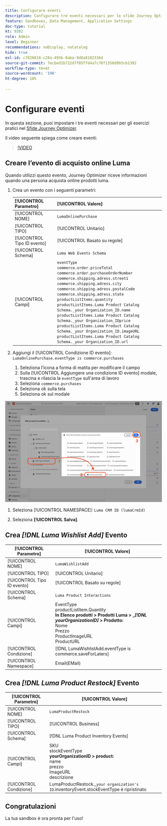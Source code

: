 ```yaml
---
title: Configurare eventi
description: Configurare tre eventi necessari per le sfide Journey Optimizer pratiche
feature: Sandboxes, Data Management, Application Settings
doc-type: tutorial
kt: 9382
role: Admin
level: Beginner
recommendations: noDisplay, noCatalog
hide: true
exl-id: c7826818-c28a-493b-8aba-9d8a8102336d
source-git-commit: 7ecbed1b722d7f05ffd4a7c7071358d993cb1392
workflow-type: tm+mt
source-wordcount: '190'
ht-degree: 10%

---
```


# Configurare eventi

In questa sezione, puoi impostare i tre eventi necessari per gli esercizi pratici nel [Sfide Journey Optimizer](/help/challenges/introduction-and-prerequisites.md).

Il video seguente spiega come creare eventi:

>[!VIDEO](https://video.tv.adobe.com/v/336253?quality=12)

## Creare l’evento di acquisto online Luma

Quando utilizzi questo evento, Journey Optimizer riceve informazioni quando una persona acquista online prodotti luma.

1. Crea un evento con i seguenti parametri:

   | [!UICONTROL Parametro] | [!UICONTROL Valore] |
   |-------------|-----------|
   | [!UICONTROL NOME] | `LumaOnlinePurchase` |
   | [!UICONTROL TIPO] | [!UICONTROL Unitario] |
   | [!UICONTROL Tipo ID evento] | [!UICONTROL Basato su regole] |
   | [!UICONTROL Schema] | `Luma Web Events Schema` |
   | [!UICONTROL Campi] | `eventType` <br>`commerce.order.priceTotal`<br>`commerce.order.purchaseOrderNumber`<br>`commerce.shipping.adress.street1`<br>`commerce.shipping.adress.city`<br>`commerce.shipping.adress.postalCode`<br>`commerce.shipping.adress.state`<br>`productListItems.quantity`<br>`productListItems.Luma Product Catalog Schema._your Organization_ID.name`<br>`productListItems.Luma Product Catalog Schema._your Organization_IDprice`<br>`productListItems.Luma Product Catalog Schema._your Organization_ID.imageURL`<br>`productListItems.Luma Product Catalog Schema._your Organization_ID.url` |

2. Aggiungi il [!UICONTROL Condizione ID evento]: `LumaOnlinePurchase.eventType is commerce.purchases`

   1. Seleziona l’icona a forma di matita per modificare il campo
   2. Sulla [!UICONTROL Aggiungere una condizione ID evento] modale, trascina e rilascia la `eventType` sull&#39;area di lavoro
   3. Seleziona `commerce.purchases`
   4. Seleziona ok sulla tela
   5. Seleziona ok sul modale

![Aggiungi condizione evento](/help/tutorial-configure-a-training-sandbox/assets/Event-lumaOnlinePurchase-condition-1.png)

1. Seleziona [!UICONTROL NAMESPACE]: `Luma CRM ID (lumaCrmId)`

2. Seleziona **[!UICONTROL Salva]**.

## Crea *[!DNL Luma Wishlist Add]* Evento

| [!UICONTROL Parametro] | [!UICONTROL Valore] |
|-------------|-----------|
| [!UICONTROL NOME] | `LumaWishlistAdd` |
| [!UICONTROL TIPO] | [!UICONTROL Unitario] |
| [!UICONTROL Tipo ID evento] | [!UICONTROL Basato su regole] |
| [!UICONTROL Schema] | `Luma Product Interactions` |
| [!UICONTROL Campi] | EventType<br>productListItem.Quantity<br><b>In Elenco prodotti > Prodotti Luma > _*[!DNL yourOrganizationID]* > Prodotto:</b> <br>Nome<br>Prezzo<br> ProductImageURL<br>ProductURL |
| [!UICONTROL Condizione] | [!DNL LumaWishlistAdd.eventType is commerce.saveForLaters] |
| [!UICONTROL Namespace] | Email(EMail) |

## Crea *[!DNL Luma Product Restock]* Evento

| [!UICONTROL Parametro] | [!UICONTROL Valore] |
|-------------|-----------|
| [!UICONTROL NOME] | `LumaProductRestock` |
| [!UICONTROL TIPO] | [!UICONTROL Business] |
| [!UICONTROL Schema] | [!DNL Luma Product Inventory Events] |
| [!UICONTROL Campi] | SKU <br> stockEventType<br><b> yourOrganizationID > product:</b> <br>name<br>prezzo<br> ImageURL<br>descrizione |
| [!UICONTROL Condizione] | LumaProductRestock._`your organization's ID`.inventoryEvent.stockEventType è ripristinato |

## Congratulazioni

La tua sandbox è ora pronta per l&#39;uso!

